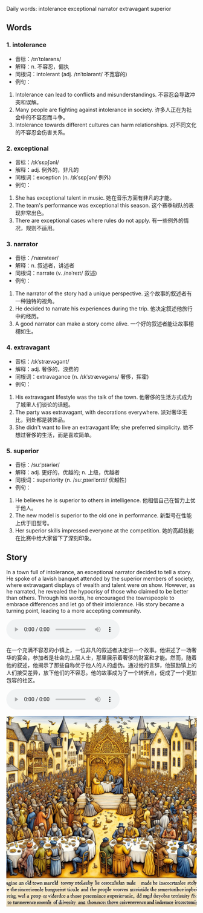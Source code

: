 Daily words: intolerance exceptional narrator extravagant superior

## Words
### 1. intolerance
- 音标：/ɪnˈtɒlərəns/ <span style="cursor: pointer;" onclick="document.getElementById('audio-player-1').play()"><i class="fas fa-volume-up"></i></span>
<audio id="audio-player-1" src="audios/words/intolerance.mp3" style="display:none;"></audio>
- 解释：n. 不容忍，偏执
- 同根词：intolerant (adj. /ɪnˈtɒlərənt/ 不宽容的)
- 例句：
1. Intolerance can lead to conflicts and misunderstandings.
不容忍会导致冲突和误解。
2. Many people are fighting against intolerance in society.
许多人正在为社会中的不容忍而斗争。
3. Intolerance towards different cultures can harm relationships.
对不同文化的不容忍会伤害关系。

### 2. exceptional
- 音标：/ɪkˈsɛpʃənl/ <span style="cursor: pointer;" onclick="document.getElementById('audio-player-2').play()"><i class="fas fa-volume-up"></i></span>
<audio id="audio-player-2" src="audios/words/exceptional.mp3" style="display:none;"></audio>
- 解释：adj. 例外的，非凡的
- 同根词：exception (n. /ɪkˈsɛpʃən/ 例外)
- 例句：
1. She has exceptional talent in music.
她在音乐方面有非凡的才能。
2. The team's performance was exceptional this season.
这个赛季球队的表现非常出色。
3. There are exceptional cases where rules do not apply.
有一些例外的情况，规则不适用。

### 3. narrator
- 音标：/ˈnærəteər/ <span style="cursor: pointer;" onclick="document.getElementById('audio-player-3').play()"><i class="fas fa-volume-up"></i></span>
<audio id="audio-player-3" src="audios/words/narrator.mp3" style="display:none;"></audio>
- 解释：n. 叙述者，讲述者
- 同根词：narrate (v. /nəˈreɪt/ 叙述)
- 例句：
1. The narrator of the story had a unique perspective.
这个故事的叙述者有一种独特的视角。
2. He decided to narrate his experiences during the trip.
他决定叙述他旅行中的经历。
3. A good narrator can make a story come alive.
一个好的叙述者能让故事栩栩如生。

### 4. extravagant
- 音标：/ɪkˈstrævəɡənt/ <span style="cursor: pointer;" onclick="document.getElementById('audio-player-4').play()"><i class="fas fa-volume-up"></i></span>
<audio id="audio-player-4" src="audios/words/extravagant.mp3" style="display:none;"></audio>
- 解释：adj. 奢侈的，浪费的
- 同根词：extravagance (n. /ɪkˈstrævəɡəns/ 奢侈，挥霍)
- 例句：
1. His extravagant lifestyle was the talk of the town.
他奢侈的生活方式成为了城里人们谈论的话题。
2. The party was extravagant, with decorations everywhere.
派对奢华无比，到处都是装饰品。
3. She didn't want to live an extravagant life; she preferred simplicity.
她不想过奢侈的生活，而是喜欢简单。

### 5. superior
- 音标：/suːˈpɪəriər/ <span style="cursor: pointer;" onclick="document.getElementById('audio-player-5').play()"><i class="fas fa-volume-up"></i></span>
<audio id="audio-player-5" src="audios/words/superior.mp3" style="display:none;"></audio>
- 解释：adj. 更好的，优越的; n. 上级，优越者
- 同根词：superiority (n. /suːˌpɪəriˈɒrɪti/ 优越性)
- 例句：
1. He believes he is superior to others in intelligence.
他相信自己在智力上优于他人。
2. The new model is superior to the old one in performance.
新型号在性能上优于旧型号。
3. Her superior skills impressed everyone at the competition.
她的高超技能在比赛中给大家留下了深刻印象。

## Story
In a town full of intolerance, an exceptional narrator decided to tell a story. He spoke of a lavish banquet attended by the superior members of society, where extravagant displays of wealth and talent were on show. However, as he narrated, he revealed the hypocrisy of those who claimed to be better than others. Through his words, he encouraged the townspeople to embrace differences and let go of their intolerance. His story became a turning point, leading to a more accepting community.

<audio controls>
  <source src="./audios/story/2024-08-15-english.mp3" type="audio/mpeg">
  你的浏览器不支持音频元素。
</audio>
  

在一个充满不容忍的小镇上，一位非凡的叙述者决定讲一个故事。他讲述了一场奢华的宴会，参加者是社会的上层人士，那里展示着奢侈的财富和才能。然而，随着他的叙述，他揭示了那些自称优于他人的人的虚伪。通过他的言辞，他鼓励镇上的人们接受差异，放下他们的不容忍。他的故事成为了一个转折点，促成了一个更加包容的社区。

<audio controls>
  <source src="./audios/story/2024-08-15-chinese.mp3" type="audio/mpeg">
  你的浏览器不支持音频元素。
</audio>
  

![story](./images/2024-08-15.png)

